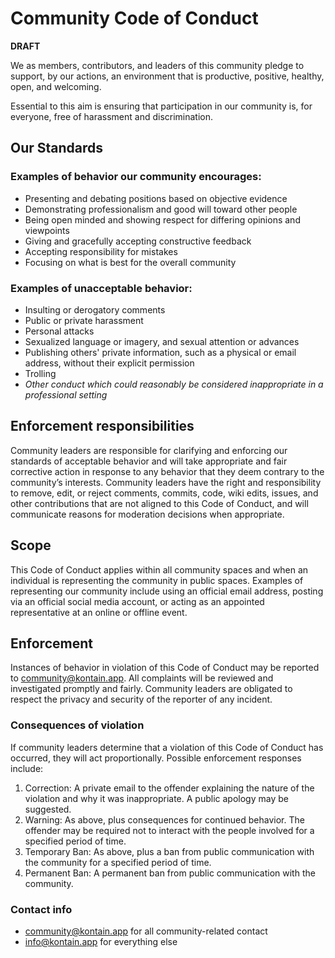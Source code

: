 # Community Code of Conduct

**DRAFT**

We as members, contributors, and leaders of this community pledge to support, by our actions,
an environment that is productive, positive, healthy, open, and welcoming.

Essential to this aim is ensuring that participation in our community is, for everyone, free of harassment and discrimination.

## Our Standards

### Examples of behavior our community encourages:

* Presenting and debating positions based on objective evidence
* Demonstrating professionalism and good will toward other people
* Being open minded and showing respect for differing opinions and viewpoints
* Giving and gracefully accepting constructive feedback
* Accepting responsibility for mistakes
* Focusing on what is best for the overall community

### Examples of unacceptable behavior:

* Insulting or derogatory comments
* Public or private harassment
* Personal attacks
* Sexualized language or imagery, and sexual attention or advances
* Publishing others' private information, such as a physical or email address, without their explicit permission
* Trolling
* *Other conduct which could reasonably be considered inappropriate in a professional setting*

## Enforcement responsibilities

Community leaders are responsible for clarifying and enforcing our standards of acceptable behavior and will take appropriate and fair corrective action in response to any behavior that they deem contrary to the community’s interests.  Community leaders have the right and responsibility to remove, edit, or reject comments, commits, code, wiki edits, issues, and other contributions that are not aligned to this Code of Conduct, and will communicate reasons for moderation decisions when appropriate.

## Scope

This Code of Conduct applies within all community spaces and when an individual is representing the community in public spaces.
Examples of representing our community include using an official email address,
posting via an official social media account, or acting as an appointed representative at an online or offline event.

## Enforcement

Instances of behavior in violation of this Code of Conduct may be reported to community@kontain.app.
All complaints will be reviewed and investigated promptly and fairly.
Community leaders are obligated to respect the privacy and security of the reporter of any incident.

### Consequences of violation

If community leaders determine that a violation of this Code of Conduct has occurred, they will act proportionally. Possible enforcement responses include:

1. Correction: A private email to the offender explaining the nature of the violation and why it was inappropriate. A public apology may be suggested.
1. Warning: As above, plus consequences for continued behavior. The offender may be required not to interact with the people involved for a specified period of time.
1. Temporary Ban: As above, plus a ban from public communication with the community for a specified period of time.
1. Permanent Ban: A permanent ban from public communication with the community.

### Contact info

* community@kontain.app for all community-related contact
* info@kontain.app for everything else

